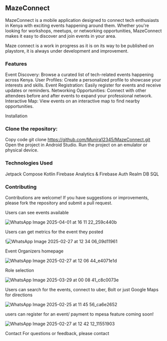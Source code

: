 
## MazeConnect
MazeConnect is a mobile application designed to connect tech enthusiasts in Kenya with exciting events happening around them. Whether you're looking for workshops, meetups, or networking opportunities, MazeConnect makes it easy to discover and join events in your area.

Maze connect is a work in progress as it is on its way to be published on playstore, it is always under development and improvement.

### Features
Event Discovery: Browse a curated list of tech-related events happening across Kenya.
User Profiles: Create a personalized profile to showcase your interests and skills.
Event Registration: Easily register for events and receive updates or reminders.
Networking Opportunities: Connect with other attendees before and after events to expand your professional network.
Interactive Map: View events on an interactive map to find nearby opportunities.

Installation
### Clone the repository:

Copy code
git clone https://github.com/Munira12345/MazeConnect.git
Open the project in Android Studio.
Run the project on an emulator or physical device.

### Technologies Used
Jetpack Compose
Kotlin
Firebase Analytics & Firebase Auth
Realm DB 
SQL 

### Contributing
Contributions are welcome! If you have suggestions or improvements, please fork the repository and submit a pull request.



Users can see events available 



![WhatsApp Image 2025-04-01 at 16 11 22_259c440b](https://github.com/user-attachments/assets/1782ce29-6239-4cf4-a498-d52f421483af)




Users can get metrics for the event they posted


!![WhatsApp Image 2025-02-27 at 12 34 06_09d11961](https://github.com/user-attachments/assets/372a374d-66a7-40b9-9787-226ef1eb1be6)




Event Organizers homepage  


![WhatsApp Image 2025-02-27 at 12 06 44_e4071e1d](https://github.com/user-attachments/assets/ddcad474-3e2e-4af8-b350-3539fc2a7737)



Role selection


![WhatsApp Image 2025-03-29 at 00 08 41_c8c0073e](https://github.com/user-attachments/assets/62059b71-9b1c-4f79-899a-8c3358278cfb)





Users can search for the events, connect to uber, Bolt or just Google Maps for directions 



![WhatsApp Image 2025-02-25 at 11 45 56_ca6e2652](https://github.com/user-attachments/assets/bc7fb1f6-758f-4c38-b179-03cc32323f2e)



users can register for an event/ payment to mpesa feature coming soon! 



![WhatsApp Image 2025-02-27 at 12 42 12_11551903](https://github.com/user-attachments/assets/2a8606ff-9aa3-4b56-93e2-4352c8215f4b)








Contact
For questions or feedback, please contact
